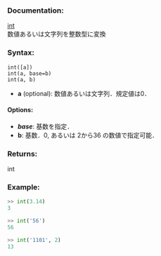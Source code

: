 ### Documentation:

[int](https://docs.python.org/ja/3/library/functions.html#int)  
数値あるいは文字列を整数型に変換

### Syntax:

```int([a])```  
```int(a, base=b)```  
```int(a, b)```  

- **a** (optional): 数値あるいは文字列．規定値は0．


#### Options:
- ***base***: 基数を指定．
- **b**: 基数．0, あるいは 2から36 の数値で指定可能．

### Returns:

int

### Example: 

```python
>> int(3.14)
3

>> int('56')
56

>> int('1101', 2)
13
```
